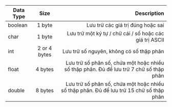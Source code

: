 | Data Type     | Size          | Description                                                                             |
| ------------- |:-------------:| ---------------------------------------------------------------------------------------:|
| boolean       |	1 byte      | Lưu trữ các giá trị đúng hoặc sai                                                       |
| char          | 	1 byte      | Lưu trữ một ký tự / chữ cái / số hoặc các giá trị ASCII                                 |
| int           | 2 or 4 bytes  | Lưu trữ số nguyên, không có số thập phân                                                |
| float         | 4 bytes       | Lưu trữ số phân số, chứa một hoặc nhiều số thập phân. Đủ để lưu trữ 7 chữ số thập phân  |
| double        | 8 bytes       | Lưu trữ số phân số, chứa một hoặc nhiều số thập phân. Đủ để lưu trữ 15 chữ số thập phân |